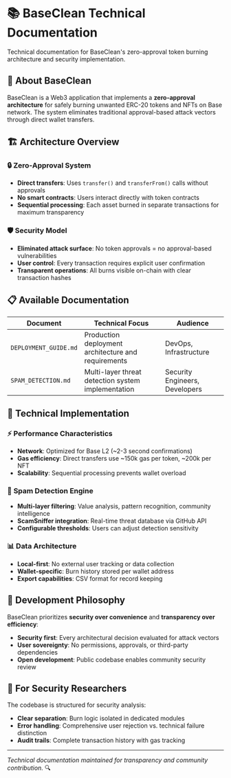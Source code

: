 # 📚 BaseClean Technical Documentation

Technical documentation for BaseClean's zero-approval token burning architecture and security implementation.

## 🎯 About BaseClean

BaseClean is a Web3 application that implements a **zero-approval architecture** for safely burning unwanted ERC-20 tokens and NFTs on Base network. The system eliminates traditional approval-based attack vectors through direct wallet transfers.

## 🏗️ **Architecture Overview**

### 🔒 **Zero-Approval System**
- **Direct transfers**: Uses `transfer()` and `transferFrom()` calls without approvals
- **No smart contracts**: Users interact directly with token contracts
- **Sequential processing**: Each asset burned in separate transactions for maximum transparency

### 🛡️ **Security Model**
- **Eliminated attack surface**: No token approvals = no approval-based vulnerabilities
- **User control**: Every transaction requires explicit user confirmation
- **Transparent operations**: All burns visible on-chain with clear transaction hashes

## 📋 **Available Documentation**

| Document | Technical Focus | Audience |
|----------|-----------------|----------|
| `DEPLOYMENT_GUIDE.md` | Production deployment architecture and requirements | DevOps, Infrastructure |
| `SPAM_DETECTION.md` | Multi-layer threat detection system implementation | Security Engineers, Developers |

## 🔬 **Technical Implementation**

### ⚡ **Performance Characteristics**
- **Network**: Optimized for Base L2 (~2-3 second confirmations)
- **Gas efficiency**: Direct transfers use ~150k gas per token, ~200k per NFT
- **Scalability**: Sequential processing prevents wallet overload

### 🧠 **Spam Detection Engine**
- **Multi-layer filtering**: Value analysis, pattern recognition, community intelligence
- **ScamSniffer integration**: Real-time threat database via GitHub API
- **Configurable thresholds**: Users can adjust detection sensitivity

### 📊 **Data Architecture**
- **Local-first**: No external user tracking or data collection
- **Wallet-specific**: Burn history stored per wallet address
- **Export capabilities**: CSV format for record keeping

## 🔧 **Development Philosophy**

BaseClean prioritizes **security over convenience** and **transparency over efficiency**:

- **Security first**: Every architectural decision evaluated for attack vectors
- **User sovereignty**: No permissions, approvals, or third-party dependencies  
- **Open development**: Public codebase enables community security review

## 🤝 **For Security Researchers**

The codebase is structured for security analysis:
- **Clear separation**: Burn logic isolated in dedicated modules
- **Error handling**: Comprehensive user rejection vs. technical failure distinction
- **Audit trails**: Complete transaction history with gas tracking

---

*Technical documentation maintained for transparency and community contribution.* 🔍 